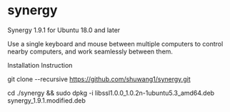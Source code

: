 # synergy

Synergy 1.9.1 for Ubuntu 18.0 and later

Use a single keyboard and mouse between multiple computers to control nearby computers, and work seamlessly between them.

Installation Instruction

git clone --recursive https://github.com/shuwang1/synergy.git

cd ./synergy && sudo dpkg -i libssl1.0.0_1.0.2n-1ubuntu5.3_amd64.deb  synergy_1.9.1.modified.deb



